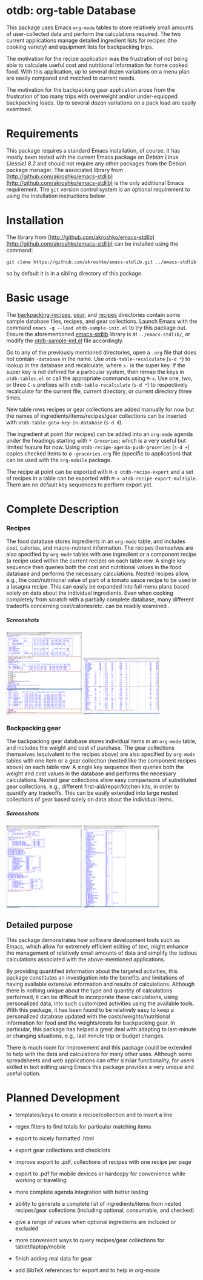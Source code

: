 otdb: org-table Database
========================

This package uses Emacs `org-mode` tables to store relatively small
amounts of user-collected data and perform the calculations
required. The two current applications manage detailed ingredient
lists for recipes (the cooking variety) and equipment lists for
backpacking trips.

The motivation for the recipe application was the frustration of not
being able to calculate useful cost and nutritional information for
home cooked food. With this application, up to several dozen
variations on a menu plan are easily compared and matched to current
needs.

The motivation for the backpacking gear application arose from the
frustration of too many trips with overweight and/or under-equipped
backpacking loads.  Up to several dozen variations on a pack load are
easily examined.

Requirements
============

This package requires a standard Emacs installation, of course. It has
mostly been tested with the current Emacs package on *Debian Linux
(Jessie) 8.2* and should not require any other packages from the
Debian package manager.  The associated library from
[http://github.com/akroshko/emacs-stdlib](http://github.com/akroshko/emacs-stdlib)
is the only additional Emacs requirement.  The `git` version control
system is an optional requirement to using the installation
instructions below.

Installation
============

The library from
[http://github.com/akroshko/emacs-stdlib](http://github.com/akroshko/emacs-stdlib)
can be installed using the command:

    git clone https://github.com/akroshko/emacs-stdlib.git ../emacs-stdlib

so by default it is in a sibling directory of this package.

Basic usage
===========

The
[backpacking-recipes](http://github.com/akroshko/emacs-otdb/backpacking-recipes/),
[gear](http://github.com/akroshko/emacs-otdb/gear/), and
[recipes](http://github.com/akroshko/emacs-otdb/recipes/) directories
contain some sample database files, recipes, and gear collections.
Launch Emacs with the command `emacs -q --load otdb-sample-init.el` to
try this package out.  Ensure the aforementioned
[emacs-stdlib](http://github.com/akroshko/emacs-stdlib) library is at
`../emacs-stdlib/`, or modify the
[otdb-sample-init.el](http://github.com/akroshko/emacs-otdb/otdb-sample-init.el)
file accordingly.

Go to any of the previously mentioned directories, open a `.org` file
that does not contain `-database` in the name.  Use
`otdb-table-recalculate` (`s-d *`) to lookup in the database and
recalculate, where `s-` is the super key.  If the super key is not
defined for a particular system, then remap the keys in
`otdb-tables.el` or call the appropriate commands using `M-x`.  Use
one, two, or three `C-u` prefixes with `otdb-table-recalculate` (`s-d
*`) to respectively recalculate for the current file, current
directory, or current directory three times.

New table rows recipes or gear collections are added manually for now
but the names of ingredients/items/recipes/gear collections can be inserted
with `otdb-table-goto-key-in-database` (`s-d d`).

The ingredient at point (for recipes) can be added into an `org-mode`
agenda under the headings starting with `* Groceries`; which is a very
useful but limited feature for now.  Using
`otdb-recipe-agenda-push-groceries` (`s-d +`) copies checked items to
a `-groceries.org` file (specific to application) that can be used
with the `org-mobile` package.

The recipe at point can be exported with `M-x otdb-recipe-export` and
a set of recipes in a table can be exported with `M-x
otdb-recipe-export-multiple`.  There are no default key sequences to
perform export yet.

Complete Description
====================

### Recipes

The food database stores ingredients in an `org-mode` table, and
includes cost, calories, and macro-nutrient information.  The recipes
themselves are also specified by `org-mode` tables with one ingredient
or a component recipe (a recipe used within the current recipe) on
each table row.  A single key sequence then queries both the cost and
nutritional values in the food database and performs the necessary
calculations.  Nested recipes allow, e.g., the cost/nutritional value
of part of a tomato sauce recipe to be used in a lasagna recipe.  This
can easily be expanded into full menu plans based solely on data about
the individual ingredients. Even when cooking completely from scratch
with a partially complete database, many different tradeoffs
concerning cost/calories/etc. can be readily examined .

##### Screenshots

<img src="screenshots/recipes.png" width=200 alt="A set of recipes and meal plans.">

<img src="screenshots/food-database.png" width=200 alt="Food database">

### Backpacking gear

The backpacking gear database stores individual items in an `org-mode`
table, and includes the weight and cost of purchase.  The gear
collections themselves (equivalent to the recipes above) are also
specified by `org-mode` tables with one item or a gear collection
(nested like the component recipes above) on each table row. A single
key sequence then queries both the weight and cost values in the
database and performs the necessary calculations.  Nested gear
collections allow easy comparisons of substituted gear collections,
e.g., different first-aid/repair/kitchen kits, in order to quantify
any tradeoffs.  This can be easily extended into large nested
collections of gear based solely on data about the individual items.

##### Screenshots

<img src="screenshots/backpacking.png" width=200 alt="Planning a backpacking trip">

<img src="screenshots/gear-database.png" width=200 alt="Backpacking gear database">

Detailed purpose
----------------

This package demonstrates how software development tools such as
Emacs, which allow for extremely efficient editing of text, might
enhance the management of relatively small amounts of data and
simplify the tedious calculations associated with the above-mentioned
applications.

By providing quantified information about the targeted activities,
this package constitutes an investigation into the benefits and
limitations of having available extensive information and results of
calculations.  Although there is nothing unique about the type and
quantity of calculations performed, it can be difficult to incorporate
these calculations, using personalized data, into such customized
activities using the available tools.  With this package, it has been
found to be relatively easy to keep a personalized database updated
with the costs/weights/nutritional information for food and the
weights/costs for backpacking gear.  In particular, this package has
helped a great deal with adapting to last-minute or changing
situations, e.g., last minute trip or budget changes.

There is much room for improvement and this package could be extended
to help with the data and calculations for many other uses.  Although
some spreadsheets and web applications can offer similar
functionality, for users skilled in text editing using Emacs this
package provides a very unique and useful option.

Planned Development
===================

- templates/keys to create a recipe/collection and to insert a line

- regex filters to find totals for particular matching items

- export to nicely formatted .html

- export gear collections and checklists

- improve export to .pdf, collections of recipes with one recipe per page

- export to .pdf for mobile devices or hardcopy for convenience while
  working or travelling

- more complete agenda integration with better testing

- ability to generate a complete list of ingredients/items from nested
  recipes/gear collections (including optional, consumable, and checked)

- give a range of values when optional ingredients are included or
  excluded

- more convenient ways to query recipes/gear collections for
  tablet/laptop/mobile

- finish adding real data for gear

- add BibTeX references for export and to help in org-mode
